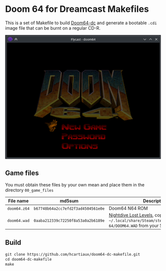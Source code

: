# Doom 64 for Dreamcast Makefiles

This is a set of Makefile to build [Doom64-dc](https://github.com/jnmartin84/doom64-dc) and generate a bootable `.cdi` image file that can be burnt on a regular CD-R.

![Doom64](https://github.com/hcartiaux/doom64-dc-makefile/blob/main/doom64.png?raw=true)

## Game files

You must obtain these files by your own mean and place them in the directory `00_game_files`

| File name    | md5sum                             | Description                                                                                                                                                                       |
|--------------|------------------------------------|-----------------------------------------------------------------------------------------------------------------------------------------------------------------------------------|
| `doom64.z64` | `b67748b64a2cc7efd2f3ad4504561e0e` | Doom64 N64 ROM                                                                                                                                                                    |
| `doom64.wad` | `0aaba212339c72250f8a53a0a2b6189e` | [Nightdive Lost Levels](https://store.steampowered.com/app/1148590/DOOM_64/), copy this file `~/.local/share/Steam/steamapps/common/Doom 64/DOOM64.WAD` from your Steam directory |

## Build

```
git clone https://github.com/hcartiaux/doom64-dc-makefile.git
cd doom64-dc-makefile
make
```

